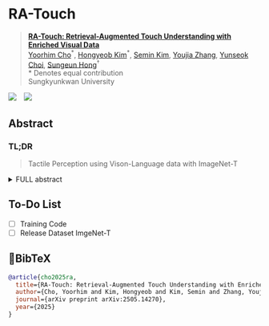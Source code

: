 <!-- # KOALA: Self-Attention Matters in Knowledge Distillation of Latent Diffusion Models for Memory-Efficient and Fast Image Synthesis -->

# RA-Touch

> **[RA-Touch: Retrieval-Augmented Touch Understanding with Enriched Visual Data](https://arxiv.org/abs/2505.14270)**<br>
> [Yoorhim Cho](https://ofzlo.github.io/)<sup>\*</sup>, [Hongyeob Kim](https://redleaf-kim.github.io/)<sup>\*</sup>, [Semin Kim](https://sites.google.com/g.skku.edu/semin-kim), [Youjia Zhang](https://zhangyj66.github.io/), [Yunseok Choi](https://choiyunseok.github.io/), [Sungeun Hong](https://www.csehong.com/)<sup>†</sup> <br>
> \* Denotes equal contribution <br>
> Sungkyunkwan University <br>

<a href="https://aim-skku.github.io/RA-Touch/"><img src="https://img.shields.io/static/v1?label=Project%20Page&message=Github&color=blue&logo=github-pages"></a> &ensp;
<a href="[https://arxiv.org/abs/2312.04005](https://arxiv.org/abs/2505.14270)"><img src="https://img.shields.io/static/v1?label=Paper&message=Arxiv:RA-Touch&color=red&logo=arxiv"></a> &ensp;

## Abstract
### TL;DR
> Tactile Perception using Vison-Language data with ImageNet-T
<details><summary>FULL abstract</summary>
Visuo-tactile perception aims to understand an object’s tactile properties, such as texture, softness, and rigidity. However, the field
remains underexplored because collecting tactile data is costly and labor-intensive. We observe that visually distinct objects can exhibit similar surface textures or material properties. For example, a leather sofa and a leather jacket have different appearances but share similar tactile properties. This implies that tactile understanding can be guided by material cues in visual data, even without direct tactile supervision. In this paper, we introduce RA-Touch, a retrieval-augmented framework that improves visuo-tactile perception by leveraging visual data enriched with tactile semantics. We carefully recaption a large-scale visual dataset with tactile-focused descriptions, enabling the model to access tactile semantics typically absent from conventional visual datasets. A key challenge remains in effectively utilizing these tactile-aware external descriptions. RATouch addresses this by retrieving visual-textual representations aligned with tactile inputs and integrating them to focus on relevant textural and material properties. By outperforming prior methods
on the TVL benchmark, our method demonstrates the potential of retrieval-based visual reuse for tactile understanding.
</details>

## To-Do List
- [ ] Training Code
- [ ] Release Dataset ImgeNet-T

## 📖BibTeX
```bibtex
@article{cho2025ra,
  title={RA-Touch: Retrieval-Augmented Touch Understanding with Enriched Visual Data},
  author={Cho, Yoorhim and Kim, Hongyeob and Kim, Semin and Zhang, Youjia and Choi, Yunseok and Hong, Sungeun},
  journal={arXiv preprint arXiv:2505.14270},
  year={2025}
}
```

